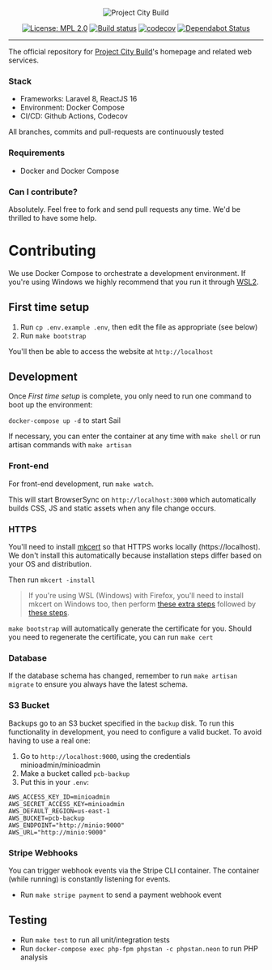 <p align="center">
    <img src="https://projectcitybuild.com/assets/images/logo.png" alt="Project City Build"/>
</p>

<p align="center">
    <a href="https://opensource.org/licenses/MPL-2.0"><img src="https://img.shields.io/badge/License-MPL%202.0-brightgreen.svg" alt="License: MPL 2.0"></a>
    <a href="https://github.com/projectcitybuild/web/actions?query=workflow%3A%22PHP+Test%22"><img src="https://github.com/projectcitybuild/web/workflows/PHP%20Test/badge.svg?branch=dev" alt="Build status"></a>
    <a href="https://codecov.io/gh/projectcitybuild/web/"><img src="https://codecov.io/gh/projectcitybuild/web/branch/master/graph/badge.svg" alt="codecov"></a>
    <a href="https://dependabot.com"><img src="https://api.dependabot.com/badges/status?host=github&repo=projectcitybuild/web" alt="Dependabot Status"></a>
</p>

---

The official repository for [Project City Build](https://projectcitybuild.com)'s homepage and related web services.

### Stack
* Frameworks: Laravel 8, ReactJS 16
* Environment: Docker Compose
* CI/CD: Github Actions, Codecov

All branches, commits and pull-requests are continuously tested

### Requirements
* Docker and Docker Compose

### Can I contribute?
Absolutely. Feel free to fork and send pull requests any time. We'd be thrilled to have some help.

# Contributing

We use Docker Compose to orchestrate a development environment.
If you're using Windows we highly recommend that you run it through [WSL2](https://docs.microsoft.com/en-us/windows/wsl/install-win10).

## First time setup

1. Run `cp .env.example .env`, then edit the file as appropriate (see below)
2. Run `make bootstrap`

You'll then be able to access the website at `http://localhost`

## Development
Once *First time setup* is complete, you only need to run one command to boot up the environment:

`docker-compose up -d` to start Sail

If necessary, you can enter the container at any time with `make shell` or run artisan commands with `make artisan`

### Front-end

For front-end development, run `make watch`. 

This will start BrowserSync on `http://localhost:3000` which automatically builds CSS, JS and static assets
when any file change occurs.

### HTTPS
You'll need to install [mkcert](https://github.com/FiloSottile/mkcert) so that HTTPS works locally (https://localhost). 
We don't install this automatically because installation steps differ based on your OS and distribution.

Then run `mkcert -install`

> If you're using WSL (Windows) with Firefox, you'll need to install mkcert on Windows too, then perform [these extra steps](https://ddev.readthedocs.io/en/stable/#windows-and-firefox-mkcert-install-additional-instructions)
> followed by [these steps](https://github.com/microsoft/WSL/issues/3161#issuecomment-451863149).

`make bootstrap` will automatically generate the certificate for you. 
Should you need to regenerate the certificate, you can run `make cert`

### Database
If the database schema has changed, remember to run `make artisan migrate` to ensure you always have the latest schema.

### S3 Bucket
Backups go to an S3 bucket specified in the `backup` disk. To run this functionality in development, you need to configure a valid bucket. To avoid having to use a real one:

1. Go to `http://localhost:9000`, using the credentials minioadmin/minioadmin
2. Make a bucket called `pcb-backup`
3. Put this in your `.env`:

```dotenv
AWS_ACCESS_KEY_ID=minioadmin
AWS_SECRET_ACCESS_KEY=minioadmin
AWS_DEFAULT_REGION=us-east-1
AWS_BUCKET=pcb-backup
AWS_ENDPOINT="http://minio:9000"
AWS_URL="http://minio:9000"
```

### Stripe Webhooks
You can trigger webhook events via the Stripe CLI container. 
The container (while running) is constantly listening for events. 

* Run `make stripe payment` to send a payment webhook event

## Testing
* Run `make test` to run all unit/integration tests
* Run `docker-compose exec php-fpm phpstan -c phpstan.neon` to run PHP analysis
